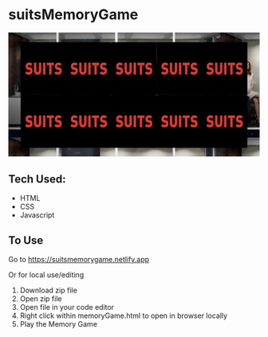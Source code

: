 # suitsMemoryGame

![Suits Board image](image/suitsBoard.png)

## Tech Used:
- HTML
- CSS
- Javascript

## To Use

Go to https://suitsmemorygame.netlify.app

Or for local use/editing

1. Download zip file
2. Open zip file
3. Open file in your code editor
4. Right click within memoryGame.html to open in browser locally
5. Play the Memory Game